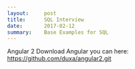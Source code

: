 ```yaml
---
layout:     post
title:      SQL Interview
date:       2017-02-12
summary:    Base Examples for SQL
---
```


Angular 2 Download Angular you can here: https://github.com/duxa/angular2.git